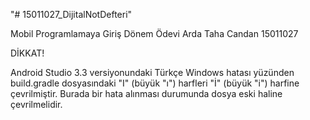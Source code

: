 "# 15011027_DijitalNotDefteri" 

Mobil Programlamaya Giriş Dönem Ödevi
Arda Taha Candan
15011027

DİKKAT!

Android Studio 3.3 versiyonundaki Türkçe Windows hatası yüzünden build.gradle dosyasındaki "I" (büyük "ı") harfleri "İ" (büyük "i") harfine çevrilmiştir.
Burada bir hata alınması durumunda dosya eski haline çevrilmelidir.
